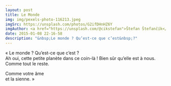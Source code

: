 ```yaml
---
layout: post
title: Le Monde
img: img/pexels-photo-116213.jpeg
imgSrc: https://unsplash.com/photos/G2ifDHnHZ6Y
imgAuthor: <a href="https://unsplash.com/@cikstefan">Štefan Štefančík</a>
date: 2015-01-08 22-16-58
description: "&nbsp;Le monde ? Qu’est-ce que c’est&nbsp;?"
---
```


«&nbsp;Le monde ? Qu’est-ce que c’est&nbsp;?<br>
Ah oui, cette petite planète dans ce coin-là&nbsp;! Bien sûr qu’elle est à
nous.<br>
Comme tout le reste.

Comme votre âme<br>
et la sienne.&nbsp;»
